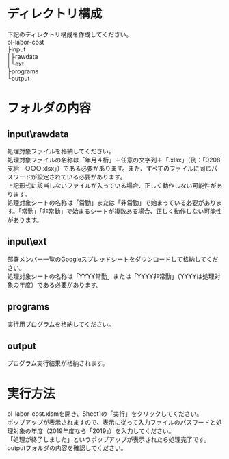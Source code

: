# ディレクトリ構成
下記のディレクトリ構成を作成してください。  
pl-labor-cost  
├input  
│├rawdata  
│└ext  
├programs  
└output  
# フォルダの内容
## input\rawdata
処理対象ファイルを格納してください。  
処理対象ファイルの名称は「年月４桁」＋任意の文字列＋「.xlsx」（例：「0208支給　○○○.xlsx」）である必要があります。また、すべてのファイルに同じパスワードが設定されている必要があります。  
上記形式に該当しないファイルが入っている場合、正しく動作しない可能性があります。  
処理対象シートの名称は「常勤」または「非常勤」で始まっている必要があります。「常勤」「非常勤」で始まるシートが複数ある場合、正しく動作しない可能性があります。  
## input\ext
部署メンバー一覧のGoogleスプレッドシートをダウンロードして格納してください。  
処理対象シートの名称は「YYYY常勤」または「YYYY非常勤」（YYYYは処理対象の年度）である必要があります。  
## programs
実行用プログラムを格納してください。  
## output
プログラム実行結果が格納されます。  
# 実行方法
pl-labor-cost.xlsmを開き、Sheet1の「実行」をクリックしてください。  
ポップアップが表示されますので、表示に従って入力ファイルのパスワードと処理対象の年度（2019年度なら「2019」）を入力してください。  
「処理が終了しました」というポップアップが表示されたら処理完了です。outputフォルダの内容を確認してください。  
